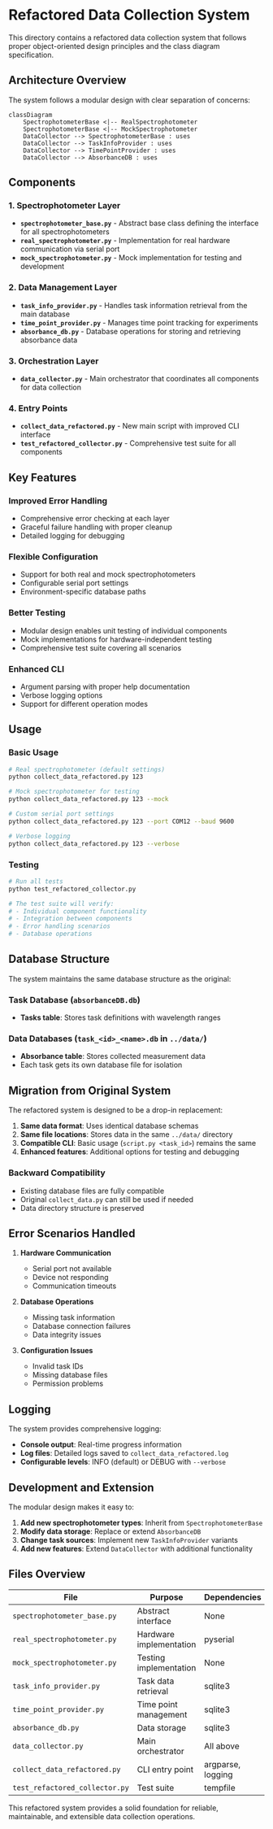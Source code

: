 # Refactored Data Collection System

This directory contains a refactored data collection system that follows proper object-oriented design principles and the class diagram specification.

## Architecture Overview

The system follows a modular design with clear separation of concerns:

```
classDiagram
    SpectrophotometerBase <|-- RealSpectrophotometer
    SpectrophotometerBase <|-- MockSpectrophotometer
    DataCollector --> SpectrophotometerBase : uses
    DataCollector --> TaskInfoProvider : uses
    DataCollector --> TimePointProvider : uses
    DataCollector --> AbsorbanceDB : uses
```

## Components

### 1. Spectrophotometer Layer
- **`spectrophotometer_base.py`** - Abstract base class defining the interface for all spectrophotometers
- **`real_spectrophotometer.py`** - Implementation for real hardware communication via serial port
- **`mock_spectrophotometer.py`** - Mock implementation for testing and development

### 2. Data Management Layer
- **`task_info_provider.py`** - Handles task information retrieval from the main database
- **`time_point_provider.py`** - Manages time point tracking for experiments
- **`absorbance_db.py`** - Database operations for storing and retrieving absorbance data

### 3. Orchestration Layer
- **`data_collector.py`** - Main orchestrator that coordinates all components for data collection

### 4. Entry Points
- **`collect_data_refactored.py`** - New main script with improved CLI interface
- **`test_refactored_collector.py`** - Comprehensive test suite for all components

## Key Features

### Improved Error Handling
- Comprehensive error checking at each layer
- Graceful failure handling with proper cleanup
- Detailed logging for debugging

### Flexible Configuration
- Support for both real and mock spectrophotometers
- Configurable serial port settings
- Environment-specific database paths

### Better Testing
- Modular design enables unit testing of individual components
- Mock implementations for hardware-independent testing
- Comprehensive test suite covering all scenarios

### Enhanced CLI
- Argument parsing with proper help documentation
- Verbose logging options
- Support for different operation modes

## Usage

### Basic Usage
```bash
# Real spectrophotometer (default settings)
python collect_data_refactored.py 123

# Mock spectrophotometer for testing
python collect_data_refactored.py 123 --mock

# Custom serial port settings
python collect_data_refactored.py 123 --port COM12 --baud 9600

# Verbose logging
python collect_data_refactored.py 123 --verbose
```

### Testing
```bash
# Run all tests
python test_refactored_collector.py

# The test suite will verify:
# - Individual component functionality
# - Integration between components
# - Error handling scenarios
# - Database operations
```

## Database Structure

The system maintains the same database structure as the original:

### Task Database (`absorbanceDB.db`)
- **Tasks table**: Stores task definitions with wavelength ranges

### Data Databases (`task_<id>_<name>.db` in `../data/`)
- **Absorbance table**: Stores collected measurement data
- Each task gets its own database file for isolation

## Migration from Original System

The refactored system is designed to be a drop-in replacement:

1. **Same data format**: Uses identical database schemas
2. **Same file locations**: Stores data in the same `../data/` directory
3. **Compatible CLI**: Basic usage (`script.py <task_id>`) remains the same
4. **Enhanced features**: Additional options for testing and debugging

### Backward Compatibility
- Existing database files are fully compatible
- Original `collect_data.py` can still be used if needed
- Data directory structure is preserved

## Error Scenarios Handled

1. **Hardware Communication**
   - Serial port not available
   - Device not responding
   - Communication timeouts

2. **Database Operations**
   - Missing task information
   - Database connection failures
   - Data integrity issues

3. **Configuration Issues**
   - Invalid task IDs
   - Missing database files
   - Permission problems

## Logging

The system provides comprehensive logging:

- **Console output**: Real-time progress information
- **Log files**: Detailed logs saved to `collect_data_refactored.log`
- **Configurable levels**: INFO (default) or DEBUG with `--verbose`

## Development and Extension

The modular design makes it easy to:

1. **Add new spectrophotometer types**: Inherit from `SpectrophotometerBase`
2. **Modify data storage**: Replace or extend `AbsorbanceDB`
3. **Change task sources**: Implement new `TaskInfoProvider` variants
4. **Add new features**: Extend `DataCollector` with additional functionality

## Files Overview

| File | Purpose | Dependencies |
|------|---------|--------------|
| `spectrophotometer_base.py` | Abstract interface | None |
| `real_spectrophotometer.py` | Hardware implementation | pyserial |
| `mock_spectrophotometer.py` | Testing implementation | None |
| `task_info_provider.py` | Task data retrieval | sqlite3 |
| `time_point_provider.py` | Time point management | sqlite3 |
| `absorbance_db.py` | Data storage | sqlite3 |
| `data_collector.py` | Main orchestrator | All above |
| `collect_data_refactored.py` | CLI entry point | argparse, logging |
| `test_refactored_collector.py` | Test suite | tempfile |

This refactored system provides a solid foundation for reliable, maintainable, and extensible data collection operations. 